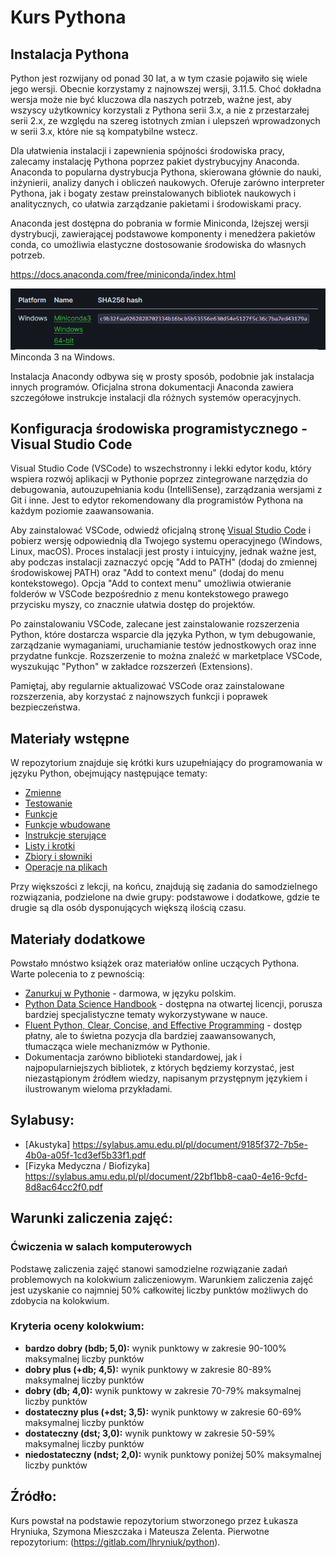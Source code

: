 # Kurs Pythona

## Instalacja Pythona

Python jest rozwijany od ponad 30 lat, a w tym czasie pojawiło się wiele jego wersji. Obecnie korzystamy z najnowszej wersji, 3.11.5. Choć dokładna wersja może nie być kluczowa dla naszych potrzeb, ważne jest, aby wszyscy użytkownicy korzystali z Pythona serii 3.x, a nie z przestarzałej serii 2.x, ze względu na szereg istotnych zmian i ulepszeń wprowadzonych w serii 3.x, które nie są kompatybilne wstecz.

Dla ułatwienia instalacji i zapewnienia spójności środowiska pracy, zalecamy instalację Pythona poprzez pakiet dystrybucyjny Anaconda. Anaconda to popularna dystrybucja Pythona, skierowana głównie do nauki, inżynierii, analizy danych i obliczeń naukowych. Oferuje zarówno interpreter Pythona, jak i bogaty zestaw preinstalowanych bibliotek naukowych i analitycznych, co ułatwia zarządzanie pakietami i środowiskami pracy.

Anaconda jest dostępna do pobrania w formie Miniconda, lżejszej wersji dystrybucji, zawierającej podstawowe komponenty i menedżera pakietów conda, co umożliwia elastyczne dostosowanie środowiska do własnych potrzeb.

https://docs.anaconda.com/free/miniconda/index.html

![Alt text](image.png)
Minconda 3 na Windows.

Instalacja Anacondy odbywa się w prosty sposób, podobnie jak instalacja innych programów. Oficjalna strona dokumentacji Anaconda zawiera szczegółowe instrukcje instalacji dla różnych systemów operacyjnych.

## Konfiguracja środowiska programistycznego - Visual Studio Code

Visual Studio Code (VSCode) to wszechstronny i lekki edytor kodu, który wspiera rozwój aplikacji w Pythonie poprzez zintegrowane narzędzia do debugowania, autouzupełniania kodu (IntelliSense), zarządzania wersjami z Git i inne. Jest to edytor rekomendowany dla programistów Pythona na każdym poziomie zaawansowania.

Aby zainstalować VSCode, odwiedź oficjalną stronę [Visual Studio Code](https://code.visualstudio.com/) i pobierz wersję odpowiednią dla Twojego systemu operacyjnego (Windows, Linux, macOS). Proces instalacji jest prosty i intuicyjny, jednak ważne jest, aby podczas instalacji zaznaczyć opcję "Add to PATH" (dodaj do zmiennej środowiskowej PATH) oraz "Add to context menu" (dodaj do menu kontekstowego). Opcja "Add to context menu" umożliwia otwieranie folderów w VSCode bezpośrednio z menu kontekstowego prawego przycisku myszy, co znacznie ułatwia dostęp do projektów.

Po zainstalowaniu VSCode, zalecane jest zainstalowanie rozszerzenia Python, które dostarcza wsparcie dla języka Python, w tym debugowanie, zarządzanie wymaganiami, uruchamianie testów jednostkowych oraz inne przydatne funkcje. Rozszerzenie to można znaleźć w marketplace VSCode, wyszukując "Python" w zakładce rozszerzeń (Extensions).

Pamiętaj, aby regularnie aktualizować VSCode oraz zainstalowane rozszerzenia, aby korzystać z najnowszych funkcji i poprawek bezpieczeństwa.


## Materiały wstępne

W repozytorium znajduje się krótki kurs uzupełniający do programowania w języku Python, obejmujący następujące tematy:

- [Zmienne](https://github.com/kkingstoun/Kurs-Pythona/blob/main/lecture_notes/zmienne.md)
- [Testowanie](https://github.com/kkingstoun/Kurs-Pythona/blob/main/lecture_notes/testowanie.md)
- [Funkcje](https://github.com/kkingstoun/Kurs-Pythona/blob/main/lecture_notes/funkcje.md)
- [Funkcje wbudowane](https://github.com/kkingstoun/Kurs-Pythona/blob/main/lecture_notes/funkcje_wbudowane.md)
- [Instrukcje sterujące](https://github.com/kkingstoun/Kurs-Pythona/blob/main/lecture_notes/instrukcje_sterujace.md)
- [Listy i krotki](https://github.com/kkingstoun/Kurs-Pythona/blob/main/lecture_notes/listy_i_krotki.md)
- [Zbiory i słowniki](https://github.com/kkingstoun/Kurs-Pythona/blob/main/lecture_notes/zbiory_i_slowniki.md)
- [Operacje na plikach](https://github.com/kkingstoun/Kurs-Pythona/blob/main/lecture_notes/operacje_na_plikach.md)

Przy większości z lekcji, na końcu, znajdują się zadania do samodzielnego rozwiązania, podzielone na dwie grupy: podstawowe i dodatkowe, gdzie te drugie są dla osób dysponujących większą ilością czasu.

## Materiały dodatkowe

Powstało mnóstwo książek oraz materiałów online uczących Pythona. Warte polecenia to z pewnością:

- [Zanurkuj w Pythonie](https://pl.wikibooks.org/wiki/Zanurkuj_w_Pythonie) - darmowa, w języku polskim.
- [Python Data Science Handbook](https://jakevdp.github.io/PythonDataScienceHandbook/index.html) - dostępna na otwartej licencji, porusza bardziej specjalistyczne tematy wykorzystywane w nauce.
- [Fluent Python, Clear, Concise, and Effective Programming](http://shop.oreilly.com/product/0636920032519.do) - dostęp płatny, ale to świetna pozycja dla bardziej zaawansowanych, tłumacząca wiele mechanizmów w Pythonie.
- Dokumentacja zarówno biblioteki standardowej, jak i najpopularniejszych bibliotek, z których będziemy korzystać, jest niezastąpionym źródłem wiedzy, napisanym przystępnym językiem i ilustrowanym wieloma przykładami.

## Sylabusy:

- [Akustyka] https://sylabus.amu.edu.pl/pl/document/9185f372-7b5e-4b0a-a05f-1cd3ef5b33f1.pdf
- [Fizyka Medyczna / Biofizyka] https://sylabus.amu.edu.pl/pl/document/22bf1bb8-caa0-4e16-9cfd-8d8ac64cc2f0.pdf

## Warunki zaliczenia zajęć:

### Ćwiczenia w salach komputerowych

Podstawę zaliczenia zajęć stanowi samodzielne rozwiązanie zadań problemowych na kolokwium zaliczeniowym. Warunkiem zaliczenia zajęć jest uzyskanie co najmniej 50% całkowitej liczby punktów możliwych do zdobycia na kolokwium.

### Kryteria oceny kolokwium:

- **bardzo dobry (bdb; 5,0):** wynik punktowy w zakresie 90-100% maksymalnej liczby punktów
- **dobry plus (+db; 4,5):** wynik punktowy w zakresie 80-89% maksymalnej liczby punktów
- **dobry (db; 4,0):** wynik punktowy w zakresie 70-79% maksymalnej liczby punktów
- **dostateczny plus (+dst; 3,5):** wynik punktowy w zakresie 60-69% maksymalnej liczby punktów
- **dostateczny (dst; 3,0):** wynik punktowy w zakresie 50-59% maksymalnej liczby punktów
- **niedostateczny (ndst; 2,0):** wynik punktowy poniżej 50% maksymalnej liczby punktów

## Źródło:

Kurs powstał na podstawie repozytorium stworzonego przez Łukasza Hryniuka, Szymona Mieszczaka i Mateusza Zelenta. Pierwotne repozytorium: (https://gitlab.com/lhryniuk/python).
